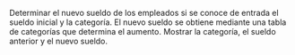 Determinar el nuevo sueldo de los empleados si se conoce de entrada el sueldo inicial y la categoría. El nuevo sueldo se obtiene mediante una tabla de categorías que determina el aumento. Mostrar la categoría, el sueldo anterior y el nuevo sueldo.
